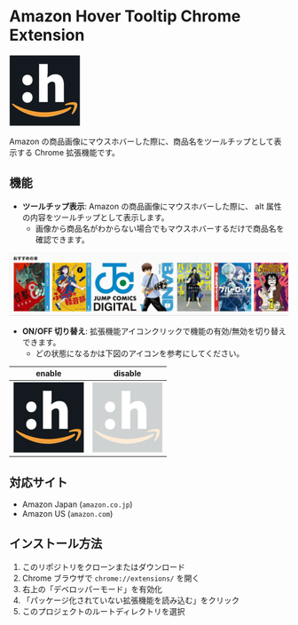 # Amazon Hover Tooltip Chrome Extension

![icon](icons/icon128.png)

Amazon の商品画像にマウスホバーした際に、商品名をツールチップとして表示する Chrome 拡張機能です。

## 機能

- **ツールチップ表示**: Amazon の商品画像にマウスホバーした際に、 alt 属性の内容をツールチップとして表示します。
  - 画像から商品名がわからない場合でもマウスホバーするだけで商品名を確認できます。

![usage](images/usage.gif)

- **ON/OFF 切り替え**: 拡張機能アイコンクリックで機能の有効/無効を切り替えできます。
  - どの状態になるかは下図のアイコンを参考にしてください。

| enable                   | disable                            |
| ------------------------ | ---------------------------------- |
| ![ON](icons/icon128.png) | ![OFF](icons/icon128-disabled.png) |

## 対応サイト

- Amazon Japan (`amazon.co.jp`)
- Amazon US (`amazon.com`)

## インストール方法

1. このリポジトリをクローンまたはダウンロード
1. Chrome ブラウザで `chrome://extensions/` を開く
1. 右上の「デベロッパーモード」を有効化
1. 「パッケージ化されていない拡張機能を読み込む」をクリック
1. このプロジェクトのルートディレクトリを選択
